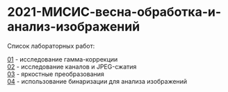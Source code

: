 # 2021-МИСИС-весна-обработка-и-анализ-изображений
Список лабораторных работ:

[01](prj.labs/lab01/lab01.report.md.in.txt) - исследование гамма-коррекции  
[02](prj.labs/lab02/lab02.report.md.in.txt) - исследование каналов и JPEG-сжатия  
[03](prj.labs/lab03/lab03.report.md.in.txt) - яркостные преобразования  
[04](prj.labs/lab04/lab04.report.md.in.txt) - использование бинаризации для анализа изображений
